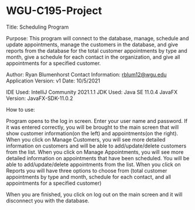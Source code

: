 # WGU-C195-Project

Title: Scheduling Program

Purpose: This program will connect to the database, 
manage, schedule and update appointments, manage the customers in the database,
and give reports from the database for the total customer appointments by
type and month, give a schedule for each contact in the organization,
and give all appointments for a specified customer.

Author: Ryan Blumenhorst
Contact Information: rblum12@wgu.edu
Application Version: v1
Date: 10/5/2021

IDE Used: IntelliJ Community 2021.1.1
JDK Used: Java SE 11.0.4
JavaFX Version: JavaFX-SDK-11.0.2

How to use:

Program opens to the log in screen. Enter your user name and password.
If it was entered correctly, you will be brought to the main screen that
will show customer information(on the left) and appointments(on the right).
When you click on Manage Customers, you will see more detailed information
on customers and will be able to add/update/delete customers from the list.
When you click on Manage Appointments, you will see more detailed information
on appointments that have been scheduled. You will be able to add/update/delete
appointments from the list.
When you click on Reports you will have three options to choose from (total
customer appointments by type and month, schedule for each contact, and
all appointments for a specified customer)

When you are finished, you click on log out on the main screen and it will
disconnect you with the database.
